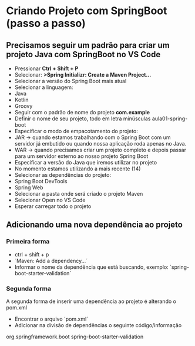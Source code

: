 # Criando Projeto com SpringBoot (passo a passo)

## Precisamos seguir um padrão para criar um projeto Java com SpringBoot no VS Code

* Pressionar **Ctrl + Shift + P**
* Selecionar: __>Spring Initializr: Create a Maven Project...__
* Selecionar a versão do Spring Boot mais atual
* Selecionar a linguagem:
* Java
* Kotlin
* Groovy
* Seguir com o padrão de nome do projeto __com.example__
* Definir o nome de seu projeto, todo em letra minúsculas 
aula01-spring-boot
* Especificar o modo de empacotamento do projeto:
* JAR -> quando estamos trabalhando com o Spring Boot com um servidor já embutido ou quando nossa aplicação roda apenas no Java.
* WAR -> quando precisamos criar um projeto completo e depois passar para um servidor externo ao nosso projeto Spring Boot
* Especificar a versão do Java que iremos utilizar no projeto
* No momento estamos utilizando a mais recente (14)
* Selecionar as dependências do projeto:
* Spring Boot DevTools
* Spring Web
* Selecionar a pasta onde será criado o projeto Maven
* Selecionar Open no VS Code
* Esperar carregar todo o projeto

## Adicionando uma nova dependência ao projeto

### Primeira forma

* ctrl + shift + p
* ´Maven: Add a dependency...´
* Informar o nome da dependência que está buscando, exemplo: ´spring-boot-starter-validation´

### Segunda forma
A segunda forma de inserir uma dependência ao projeto é alterando o pom.xml

* Encontrar o arquivo ´pom.xml´
* Adicionar na divisão de dependências o seguinte código/informação

<dependency> 
    <groupId>org.springframework.boot</groupId> 
    <artifactId>spring-boot-starter-validation</artifactId> 
</dependency>
